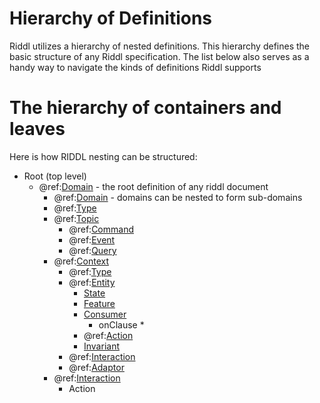 # Hierarchy of Definitions

Riddl utilizes a hierarchy of nested definitions. This hierarchy defines the 
basic structure of any Riddl specification. The list below also serves as a
 handy way to navigate the kinds of definitions Riddl supports

# The hierarchy of containers and leaves
Here is how RIDDL nesting can be structured:

* Root (top level)
  * @ref:[Domain](domains.md) - the root definition of any riddl document
    * @ref:[Domain](domains.md) - domains can be nested to form sub-domains
    * @ref:[Type](types.md) 
    * @ref:[Topic](topics.md)
      * @ref:[Command](commands.md)
      * @ref:[Event](events.md)
      * @ref:[Query](queries.md)
    * @ref:[Context](contexts.md)
      * @ref:[Type](types.md)
      * @ref:[Entity](entities.md)
        * [State](state.md)
        * [Feature](features.md)
        * [Consumer](consumers.md)
          * onClause
            * 
        * @ref:[Action](actions.md)
        * [Invariant](invariants.md)
      * @ref:[Interaction](interactions.md)
      * @ref:[Adaptor](adaptors.md)
    * @ref:[Interaction](interactions.md)
      * Action

